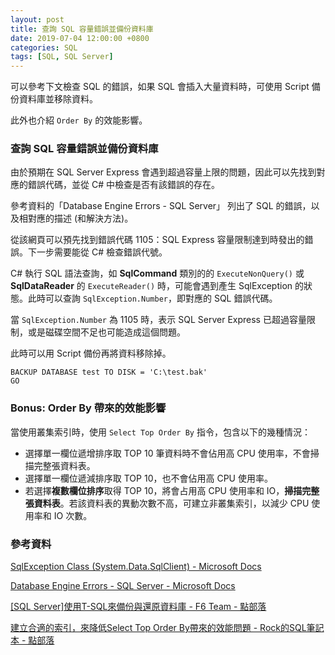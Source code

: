 ```yaml
---
layout: post
title: 查詢 SQL 容量錯誤並備份資料庫
date: 2019-07-04 12:00:00 +0800
categories: SQL
tags: [SQL, SQL Server]
---
```


可以參考下文檢查 SQL 的錯誤，如果 SQL 會插入大量資料時，可使用 Script 備份資料庫並移除資料。

此外也介紹 `Order By` 的效能影響。

### 查詢 SQL 容量錯誤並備份資料庫

由於預期在 SQL Server Express 會遇到超過容量上限的問題，因此可以先找到對應的錯誤代碼，並從 C# 中檢查是否有該錯誤的存在。

參考資料的「Database Engine Errors - SQL Server」 列出了 SQL 的錯誤，以及相對應的描述 (和解決方法)。

從該網頁可以預先找到錯誤代碼 1105：SQL Express 容量限制達到時發出的錯誤。下一步需要能從 C# 檢查錯誤代號。

C# 執行 SQL 語法查詢，如 **SqlCommand** 類別的的 `ExecuteNonQuery()` 或 **SqlDataReader** 的 `ExecuteReader()` 時，可能會遇到產生 SqlException 的狀態。此時可以查詢 `SqlException.Number`，即對應的 SQL 錯誤代碼。

當 `SqlException.Number` 為 1105 時，表示 SQL Server Express 已超過容量限制，或是磁碟空間不足也可能造成這個問題。

此時可以用 Script 備份再將資料移除掉。

```
BACKUP DATABASE test TO DISK = 'C:\test.bak'
GO
```

### Bonus: Order By 帶來的效能影響

當使用叢集索引時，使用 `Select Top Order By` 指令，包含以下的幾種情況：

- 選擇單一欄位遞增排序取 TOP 10 筆資料時不會佔用高 CPU 使用率，不會掃描完整張資料表。
- 選擇單一欄位遞減排序取 TOP 10，也不會佔用高 CPU 使用率。
- 若選擇**複數欄位排序**取得 TOP 10，將會占用高 CPU 使用率和 IO，**掃描完整張資料表**。若該資料表的異動次數不高，可建立非叢集索引，以減少 CPU 使用率和 IO 次數。

### 參考資料

[SqlException Class (System.Data.SqlClient) - Microsoft Docs](https://docs.microsoft.com/zh-tw/dotnet/api/system.data.sqlclient.sqlexception?view=netframework-4.8)

[Database Engine Errors - SQL Server - Microsoft Docs](https://docs.microsoft.com/zh-tw/sql/relational-databases/errors-events/database-engine-events-and-errors?view=sql-server-2017)

[[SQL Server]使用T-SQL來備份與還原資料庫 - F6 Team - 點部落](https://dotblogs.com.tw/puma/2009/10/14/sqlserver-tsql-backup-resotre-db)

[建立合適的索引，來降低Select Top Order By帶來的效能問題 - Rock的SQL筆記本 - 點部落](https://dotblogs.com.tw/rockchang/2016/10/02/111338)